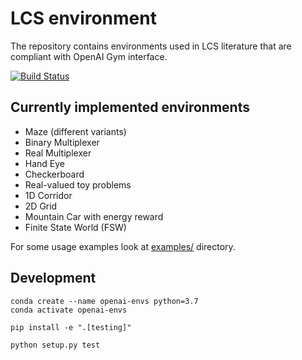 # LCS environment
The repository contains environments used in LCS literature that are compliant with OpenAI Gym interface.

[![Build Status](https://travis-ci.org/ParrotPrediction/openai-envs.svg?branch=master)](https://travis-ci.org/ParrotPrediction/openai-envs)


## Currently implemented environments

- Maze (different variants)
- Binary Multiplexer
- Real Multiplexer
- Hand Eye
- Checkerboard
- Real-valued toy problems
- 1D Corridor
- 2D Grid
- Mountain Car with energy reward
- Finite State World (FSW)

For some usage examples look at [examples/](examples) directory.

## Development

    conda create --name openai-envs python=3.7
    conda activate openai-envs

    pip install -e ".[testing]"
    
    python setup.py test
